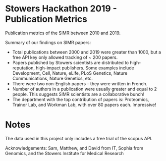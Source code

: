 # Stowers Hackathon 2019 - Publication Metrics
Publication metrics of the SIMR between 2010 and 2019.

Summary of our findings on SIMR papers:

  * Total publications between 2000 and 2019 were greater than 1000, but a free API key only allowed tracking of ~ 200 papers.
  * Papers published by Stowers scientists are distributed to high-reputation, high-impact publishers. Some examples include Development, Cell, Nature, eLife, PLoS Genetics, Nature Communications, Nature Genetics, etc.
  * There were two non-English papers - they were written in French. 
  * Number of authors in a publication were usually greater and equal to 2 people. This suggests SIMR scientists are a collaborative bunch!
  * The department with the top contribution of papers is: Proteomics, Trainor Lab, and Workman Lab, with over 80 papers each. Impressive!
  

# Notes

The data used in this project only includes a free trial of the scopus API.

Acknowledgements: Sam, Matthew, and David from IT, Sophia from Genomics, and the Stowers Institute for Medical Research
